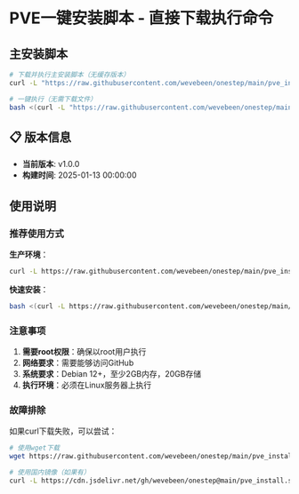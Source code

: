 # PVE一键安装脚本 - 直接下载执行命令

## 主安装脚本

```bash
# 下载并执行主安装脚本（无缓存版本）
curl -L "https://raw.githubusercontent.com/wevebeen/onestep/main/pve_install.sh?t=$(date +%s)" -o pve_install.sh && chmod +x pve_install.sh && bash pve_install.sh
```

```bash
# 一键执行（无需下载文件）
bash <(curl -L "https://raw.githubusercontent.com/wevebeen/onestep/main/pve_install.sh?t=$(date +%s)")
```

## 📋 版本信息
- **当前版本**: v1.0.0
- **构建时间**: 2025-01-13 00:00:00

## 使用说明

### 推荐使用方式

**生产环境**：
```bash
curl -L https://raw.githubusercontent.com/wevebeen/onestep/main/pve_install.sh -o pve_install.sh && chmod +x pve_install.sh && bash pve_install.sh
```

**快速安装**：
```bash
bash <(curl -L https://raw.githubusercontent.com/wevebeen/onestep/main/pve_install.sh)
```

### 注意事项

1. **需要root权限**：确保以root用户执行
2. **网络要求**：需要能够访问GitHub
3. **系统要求**：Debian 12+，至少2GB内存，20GB存储
4. **执行环境**：必须在Linux服务器上执行

### 故障排除

如果curl下载失败，可以尝试：

```bash
# 使用wget下载
wget https://raw.githubusercontent.com/wevebeen/onestep/main/pve_install.sh -O pve_install.sh && chmod +x pve_install.sh && bash pve_install.sh
```

```bash
# 使用国内镜像（如果有）
curl -L https://cdn.jsdelivr.net/gh/wevebeen/onestep@main/pve_install.sh -o pve_install.sh && chmod +x pve_install.sh && bash pve_install.sh
```